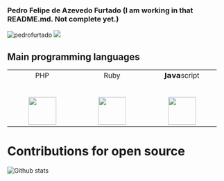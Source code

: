 ### Pedro Felipe de Azevedo Furtado (I am working in that README.md. Not complete yet.)

<p align="left">
  <img src="https://komarev.com/ghpvc/?username=pedrofurtado" alt="pedrofurtado" />
  <img src="https://img.shields.io/badge/Programmer-Yes-green">
</p>

## Main programming languages

<table>
  <tbody>
    <tr valign="top">
      <td width="20%" align="center">
        <span>PHP</span><br><br><br>
        <img height="64px" src="https://cdn.svgporn.com/logos/php.svg">
      </td>
      <td width="20%" align="center">
        <span>Ruby</span><br><br><br>
        <img height="64px" src="https://cdn.svgporn.com/logos/ruby.svg">
      </td>
      <td width="20%" align="center">
        <span>𝗝𝗮𝘃𝗮script</span><br><br><br>
        <img height="64px" src="https://cdn.svgporn.com/logos/javascript.svg">
      </td>
    </tr>
  </tbody>
</table>

# Contributions for open source

![Github stats](https://github-readme-stats.vercel.app/api?username=pedrofurtado&show_icons=true&hide_border=true)
